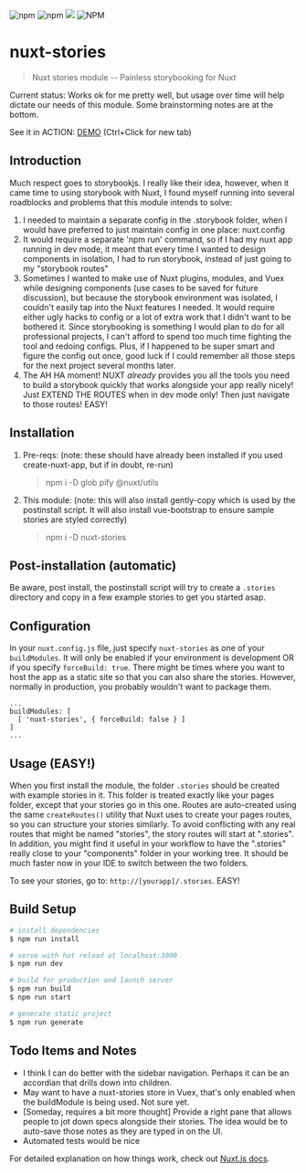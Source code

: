 ![npm](https://img.shields.io/npm/v/nuxt-stories)
![npm](https://img.shields.io/npm/dt/nuxt-stories)
[![](https://gitlab.com/richardeschloss/nuxt-stories/badges/master/pipeline.svg)](https://gitlab.com/richardeschloss/nuxt-stories)
![NPM](https://img.shields.io/npm/l/nuxt-stories)

# nuxt-stories

> Nuxt stories module -- Painless storybooking for Nuxt

Current status: Works ok for me pretty well, but usage over time will help dictate our needs of this module. Some brainstorming notes are at the bottom.

See it in ACTION: [DEMO](https://nuxt-stories.netlify.com) (Ctrl+Click for new tab)

## Introduction

Much respect goes to storybookjs. I really like their idea, however, when it came time to using storybook with Nuxt, I found myself running into several roadblocks and problems that this module intends to solve:

1. I needed to maintain a separate config in the .storybook folder, when I would have preferred to just maintain config in one place: nuxt.config
2. It would require a separate 'npm run' command, so if I had my nuxt app running in dev mode, it meant that every time I wanted to design components in isolation, I had to run storybook, instead of just going to my "storybook routes"
3. Sometimes I wanted to make use of Nuxt plugins, modules, and Vuex while designing components (use cases to be saved for future discussion), but because the storybook environment was isolated, I couldn't easily tap into the Nuxt features I needed. It would require either ugly hacks to config or a lot of extra work that I didn't want to be bothered it. Since storybooking is something I would plan to do for all professional projects, I can't afford to spend too much time fighting the tool and redoing configs. Plus, if I happened to be super smart and figure the config out once, good luck if I could remember all those steps for the next project several months later.
4. The AH HA moment! NUXT _already_ provides you all the tools you need to build a storybook quickly that works alongside your app really nicely! Just EXTEND THE ROUTES when in dev mode only! Then just navigate to those routes! EASY!

## Installation

1. Pre-reqs: (note: these should have already been installed if you used create-nuxt-app, but if in doubt, re-run)

   > npm i -D glob pify @nuxt/utils

2. This module: (note: this will also install gently-copy which is used by the postinstall script. It will also install vue-bootstrap to ensure sample stories are styled correctly)
   > npm i -D nuxt-stories

## Post-installation (automatic)

Be aware, post install, the postinstall script will try to create a `.stories` directory and copy in a few example stories to get you started asap.

## Configuration

In your `nuxt.config.js` file, just specify `nuxt-stories` as one of your `buildModules`. It will only be enabled if your environment is development OR if you specify `forceBuild: true`. There might be times where you want to host the app as a static site so that you can also share the stories. However, normally in production, you probably wouldn't want to package them.

```
...
buildModules: [
  [ 'nuxt-stories', { forceBuild: false } ]
]
...
```

## Usage (EASY!)

When you first install the module, the folder `.stories` should be created with example stories in it. This folder is treated exactly like your pages folder, except that your stories go in this one. Routes are auto-created using the same `createRoutes()` utility that Nuxt uses to create your pages routes, so you can structure your stories similarly. To avoid conflicting with any real routes that might be named "stories", the story routes will start at ".stories". In addition, you might find it useful in your workflow to have the ".stories" really close to your "components" folder in your working tree. It should be much faster now in your IDE to switch between the two folders.

To see your stories, go to: `http://[yourapp]/.stories`. EASY!

## Build Setup

```bash
# install dependencies
$ npm run install

# serve with hot reload at localhost:3000
$ npm run dev

# build for production and launch server
$ npm run build
$ npm run start

# generate static project
$ npm run generate
```

## Todo Items and Notes

- I think I can do better with the sidebar navigation. Perhaps it can be an accordian that drills down into children.
- May want to have a nuxt-stories store in Vuex, that's only enabled when the buildModule is being used. Not sure yet.
- [Someday, requires a bit more thought] Provide a right pane that allows people to jot down specs alongside their stories. The idea would be to auto-save those notes as they are typed in on the UI.
- Automated tests would be nice

For detailed explanation on how things work, check out [Nuxt.js docs](https://nuxtjs.org).
